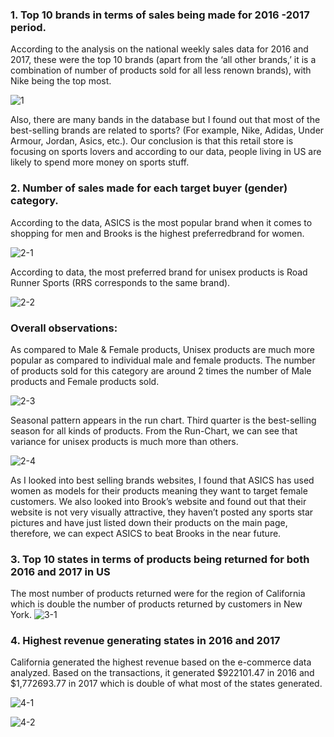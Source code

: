 ### 1.	Top 10 brands in terms of sales being made for 2016 -2017 period.

According to the analysis on the national weekly sales data for 2016 and 2017, these were the top 10 brands (apart from the ‘all other brands,’ it is a combination of number of products sold for all less renown brands), with Nike being the top most.

![1](https://github.com/yumnazia/TableauNationalWeeklySales/assets/12965968/1ff25531-76ba-43d9-aa53-c1f88db0ee54)

Also, there are many bands in the database but I found out that most of the best-selling brands are related to sports? (For example, Nike, Adidas, Under Armour, Jordan, Asics, etc.). Our conclusion is that this retail store is focusing on sports lovers and according to our data, people living in US are likely to spend more money on sports stuff.

### 2.	Number of sales made for each target buyer (gender) category.

According to the data, ASICS is the most popular brand when it comes to shopping for men and Brooks is the highest preferredbrand for women.

![2-1](https://github.com/yumnazia/TableauNationalWeeklySales/assets/12965968/4a9cd212-e91e-46f6-8303-4b6db91c9900)

According to data, the most preferred brand for unisex products is Road Runner Sports (RRS corresponds to the same brand).

![2-2](https://github.com/yumnazia/TableauNationalWeeklySales/assets/12965968/90fd3068-0558-4acd-a324-c68394d16469)

### Overall observations: 
As compared to Male & Female products, Unisex products are much more popular as compared to individual male and female products. The number of products sold for this category are around 2 times the number of Male products and Female products sold.

![2-3](https://github.com/yumnazia/TableauNationalWeeklySales/assets/12965968/bd1c4d0b-5ea3-4666-8783-b660bca1f82b)

Seasonal pattern appears in the run chart. Third quarter is the best-selling season for all kinds of products. From the Run-Chart, we can see that variance for unisex products is much more than others.

![2-4](https://github.com/yumnazia/TableauNationalWeeklySales/assets/12965968/0355abeb-6c19-405e-87d3-06aa1442fcf9)

As I looked into best selling brands websites, I found that ASICS has used women as models for their products meaning they want to target female customers. We also looked into Brook’s website and found out that their website is not very visually attractive, they haven’t posted any sports star pictures and have just listed down their products on the main page, therefore, we can expect ASICS to beat Brooks in the near future. 

### 3.	Top 10 states in terms of products being returned for both 2016 and 2017 in US

The most number of products returned were for the region of California which is double the number of products returned by customers in New York.
![3-1](https://github.com/yumnazia/TableauNationalWeeklySales/assets/12965968/238f76b5-a47a-4787-82f2-1357ce9574ab)

### 4.	Highest revenue generating states in 2016 and 2017

California generated the highest revenue based on the e-commerce data analyzed. Based on the transactions, it generated $922101.47 in 2016 and $1,772693.77 in 2017 which is double of what most of the states generated.

![4-1](https://github.com/yumnazia/TableauNationalWeeklySales/assets/12965968/c3f4ec6b-4fe7-4008-875a-b12ef007dffb)

![4-2](https://github.com/yumnazia/TableauNationalWeeklySales/assets/12965968/8844d041-2a27-4561-8dc0-943f24c940a2)

